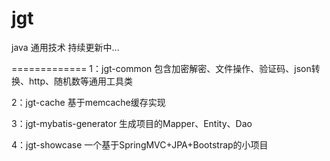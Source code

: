jgt
===

java 通用技术 持续更新中...

=============
1：jgt-common 包含加密解密、文件操作、验证码、json转换、http、随机数等通用工具类

2：jgt-cache 基于memcache缓存实现

3：jgt-mybatis-generator 生成项目的Mapper、Entity、Dao

4：jgt-showcase 一个基于SpringMVC+JPA+Bootstrap的小项目


